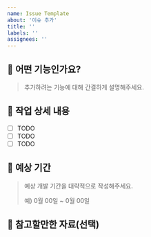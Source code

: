 ```yaml
---
name: Issue Template
about: '이슈 추가'
title: ''
labels: ''
assignees: ''
---
```


## 🧐 어떤 기능인가요?

> 추가하려는 기능에 대해 간결하게 설명해주세요.


## 🔧 작업 상세 내용
- [ ] TODO
- [ ] TODO
- [ ] TODO

## 📆 예상 기간

> 예상 개발 기간을 대략적으로 작성해주세요.
>
> 예) 0월 00일 ~ 0월 00일


## 📙 참고할만한 자료(선택)
